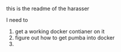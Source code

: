 this is the readme of the harasser

I need to
1. get a working docker contianer on it
2. figure out how to get pumba into docker
3. 
